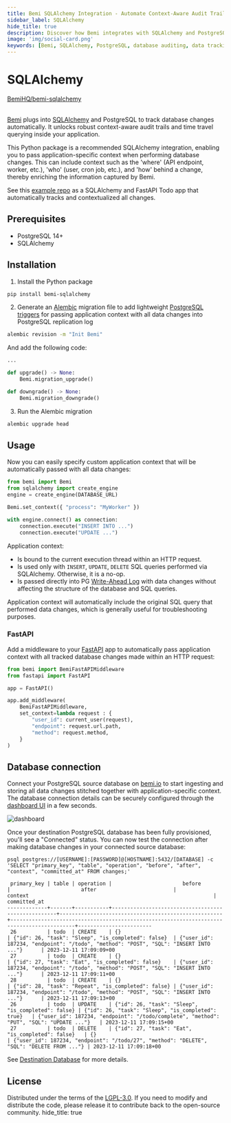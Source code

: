 ```yaml
---
title: Bemi SQLAlchemy Integration - Automate Context-Aware Audit Trails with PostgreSQL
sidebar_label: SQLAlchemy
hide_title: true
description: Discover how Bemi integrates with SQLAlchemy and PostgreSQL to automatically track database changes, providing robust audit trails for your applications. Learn how to install and use the Bemi SQLAlchemy Python package for enhanced data tracking.
image: 'img/social-card.png'
keywords: [Bemi, SQLAlchemy, PostgreSQL, database auditing, data tracking, context-aware audit, application context, audit log, audit trail, data versioning]
---
```


# SQLAlchemy

<a class="github-button" href="https://github.com/BemiHQ/bemi-sqlalchemy" data-size="large" data-show-count="true" aria-label="Star BemiHQ/bemi-sqlalchemy on GitHub">BemiHQ/bemi-sqlalchemy</a>
<br />
<br />

[Bemi](https://bemi.io) plugs into [SQLAlchemy](https://github.com/sqlalchemy/sqlalchemy) and PostgreSQL to track database changes automatically. It unlocks robust context-aware audit trails and time travel querying inside your application.

This Python package is a recommended SQLAlchemy integration, enabling you to pass application-specific context when performing database changes. This can include context such as the 'where' (API endpoint, worker, etc.), 'who' (user, cron job, etc.), and 'how' behind a change, thereby enriching the information captured by Bemi.

See this [example repo](https://github.com/BemiHQ/bemi-sqlalchemy-example) as a SQLAlchemy and FastAPI Todo app that automatically tracks and contextualized all changes.

## Prerequisites

- PostgreSQL 14+
- SQLAlchemy

## Installation

1. Install the Python package

```sh
pip install bemi-sqlalchemy
```

2. Generate an [Alembic](https://github.com/sqlalchemy/alembic) migration file to add lightweight [PostgreSQL triggers](https://www.postgresql.org/docs/current/plpgsql-trigger.html) for passing application context with all data changes into PostgreSQL replication log

```sh
alembic revision -m "Init Bemi"
```

And add the following code:

```py title="alembic/versions/a925526dcc3b_init_bemi.py"
...

def upgrade() -> None:
    Bemi.migration_upgrade()

def downgrade() -> None:
    Bemi.migration_downgrade()
```

3. Run the Alembic migration

```sh
alembic upgrade head
```

## Usage

Now you can easily specify custom application context that will be automatically passed with all data changes:

```py
from bemi import Bemi
from sqlalchemy import create_engine
engine = create_engine(DATABASE_URL)

Bemi.set_context({ "process": "MyWorker" })

with engine.connect() as connection:
    connection.execute("INSERT INTO ...")
    connection.execute("UPDATE ...")
```

Application context:

* Is bound to the current execution thread within an HTTP request.
* Is used only with `INSERT`, `UPDATE`, `DELETE` SQL queries performed via SQLAlchemy. Otherwise, it is a no-op.
* Is passed directly into PG [Write-Ahead Log](https://www.postgresql.org/docs/current/wal-intro.html) with data changes without affecting the structure of the database and SQL queries.

Application context will automatically include the original SQL query that performed data changes, which is generally useful for troubleshooting purposes.

### FastAPI

Add a middleware to your [FastAPI](https://github.com/tiangolo/fastapi) app to automatically pass application context with all tracked database changes made within an HTTP request:

```py
from bemi import BemiFastAPIMiddleware
from fastapi import FastAPI

app = FastAPI()

app.add_middleware(
    BemiFastAPIMiddleware,
    set_context=lambda request : {
        "user_id": current_user(request),
        "endpoint": request.url.path,
        "method": request.method,
    }
)
```

## Database connection

Connect your PostgreSQL source database on [bemi.io](https://bemi.io) to start ingesting and storing all data changes stitched together with application-specific context. The database connection details can be securely configured through the [dashboard UI](https://dashboard.bemi.io/log-in?ref=sqlalchemy) in a few seconds.

![dashboard](/img/dashboard.png)

Once your destination PostgreSQL database has been fully provisioned, you'll see a "Connected" status. You can now test the connection after making database changes in your connected source database:

```
psql postgres://[USERNAME]:[PASSWORD]@[HOSTNAME]:5432/[DATABASE] -c 'SELECT "primary_key", "table", "operation", "before", "after", "context", "committed_at" FROM changes;'

 primary_key | table | operation |                       before                       |                       after                         |                        context                                                            |      committed_at
-------------+-------+-----------+----------------------------------------------------+-----------------------------------------------------+-------------------------------------------------------------------------------------------+------------------------
 26          | todo  | CREATE    | {}                                                 | {"id": 26, "task": "Sleep", "is_completed": false}  | {"user_id": 187234, "endpoint": "/todo", "method": "POST", "SQL": "INSERT INTO ..."}      | 2023-12-11 17:09:09+00
 27          | todo  | CREATE    | {}                                                 | {"id": 27, "task": "Eat", "is_completed": false}    | {"user_id": 187234, "endpoint": "/todo", "method": "POST", "SQL": "INSERT INTO ..."}      | 2023-12-11 17:09:11+00
 28          | todo  | CREATE    | {}                                                 | {"id": 28, "task": "Repeat", "is_completed": false} | {"user_id": 187234, "endpoint": "/todo", "method": "POST", "SQL": "INSERT INTO ..."}      | 2023-12-11 17:09:13+00
 26          | todo  | UPDATE    | {"id": 26, "task": "Sleep", "is_completed": false} | {"id": 26, "task": "Sleep", "is_completed": true}   | {"user_id": 187234, "endpoint": "/todo/complete", "method": "PUT", "SQL": "UPDATE ..."}   | 2023-12-11 17:09:15+00
 27          | todo  | DELETE    | {"id": 27, "task": "Eat", "is_completed": false}   | {}                                                  | {"user_id": 187234, "endpoint": "/todo/27", "method": "DELETE", "SQL": "DELETE FROM ..."} | 2023-12-11 17:09:18+00
```

See [Destination Database](/postgresql/destination-database) for more details.

## License

Distributed under the terms of the [LGPL-3.0](https://github.com/BemiHQ/bemi-sqlalchemy/blob/main/LICENSE).
If you need to modify and distribute the code, please release it to contribute back to the open-source community.
hide_title: true
